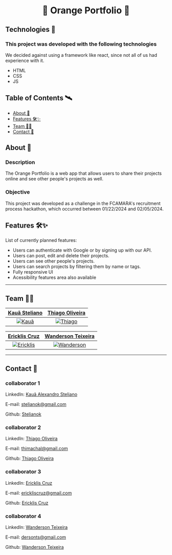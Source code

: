 <h1 align="center">🧡 Orange Portfolio 🧡 </h1>

## Technologies 🚀

### This project was developed with the following technologies

We decided against using a framework like react, since not all of us had experience with it.

- HTML
- CSS
- JS

## Table of Contents 🛰

- [About 📖](#About)
- [Features 🛠✨](#Features)
- [Team 👨‍💻](#Team)
- [Contact 💼](#Contact)


## About 📖

### Description

The Orange Portfolio is a web app that allows users to share their projects online and see other people's projects as well.

### Objective

This project was developed as a challenge in the FCAMARA's recruitment process hackathon, which occurred between 01/22/2024 and 02/05/2024.  


## Features 🛠✨

List of currently planned features: 

- Users can authenticate with Google or by signing up with our API.
- Users can post, edit and delete their projects.
- Users can see other people's projects.
- Users can search projects by filtering them by name or tags.
- Fully responsive UI
- Acessibility features area also available
---

## Team 👨‍💻

| <a href="https://github.com/stelianok" target="_blank">**Kauã Steliano**</a> | <a href="https://github.com/stelianok" target="_blank">**Thiago Oliveira**</a>
| :---: |:---:|
| [![Kauã](https://github.com/stelianok.png)](https://github.com/stelianok)   | [![Thiago](https://github.com/Thimachal.png)](https://github.com/Thimachal)

| <a href="https://github.com/EricklisCruz" target="_blank">**Ericklis Cruz**</a> | <a href="https://github.com/eidersin" target="_blank">**Wanderson Teixeira**</a>
| :---: |:---:|
| [![Ericklis](https://github.com/EricklisCruz.png)](https://github.com/EricklisCruz)   | [![Wanderson](https://github.com/eidersin.png)](https://github.com/eidersin)

---

## Contact 💼

### collaborator 1

LinkedIn: [Kauã Alexandro Steliano](https://www.linkedin.com/in/kauã-steliano-107620181/)

E-mail: stelianok@gmail.com

Github: [Stelianok](https://github.com/stelianok)

### collaborator 2

LinkedIn: [Thiago Oliveira](https://www.linkedin.com/in/thiago-oliveira-tmo/)

E-mail: thimachal@gmail.com

Github: [Thiago Oliveira](https://github.com/Thimachal)

### collaborator 3

LinkedIn: [Ericklis Cruz](https://www.linkedin.com/in/ericklis-cruz/)

E-mail: erickliscruz@gmail.com

Github: [Ericklis Cruz](erickliscruz@gmail.com)

### collaborator 4

LinkedIn: [Wanderson Teixeira](https://www.linkedin.com/in/kauã-steliano-107620181/)

E-mail: dersonts@gmail.com

Github: [Wanderson Teixeira](https://github.com/eidersin)

